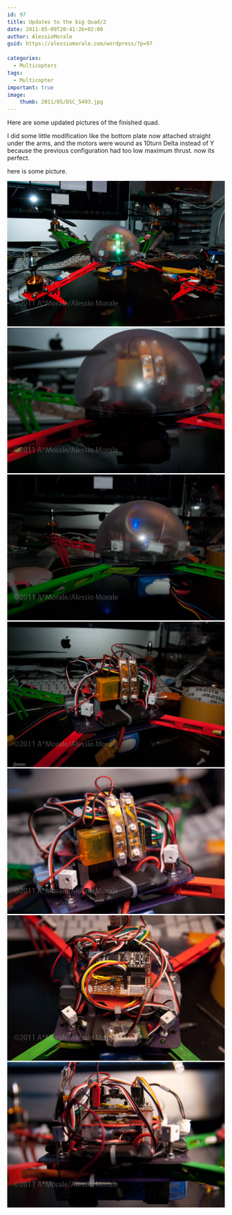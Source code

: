 ```yaml
---
id: 97
title: Updates to the big Quad/2
date: 2011-05-09T20:41:26+02:00
author: AlessioMorale
guid: https://alessiomorale.com/wordpress/?p=97

categories:
  - Multicopters
tags:
  - Multicopter
important: true
image:
    thumb: 2011/05/DSC_5493.jpg
---
```


Here are some updated pictures of the finished quad.

I did some little modification like the bottom plate now attached straight under the arms, and the motors were wound as 10turn Delta instead of Y because the previous configuration had too low maximum thrust. now its perfect.

here is some picture.

![](/images/2011/05/DSC_5493.jpg)
![](/images/2011/05/DSC_5498.jpg)
![](/images/2011/05/DSC_5502.jpg)
![](/images/2011/05/DSC_5504.jpg)
![](/images/2011/05/DSC_5506.jpg)
![](/images/2011/05/DSC_5507.jpg)
![](/images/2011/05/DSC_5509.jpg)

